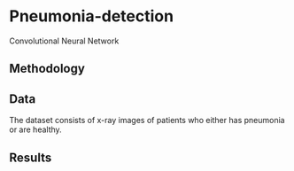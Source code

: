 # Pneumonia-detection
Convolutional Neural Network

## Methodology

## Data
The dataset consists of x-ray images of patients who either has pneumonia or are healthy.


## Results
